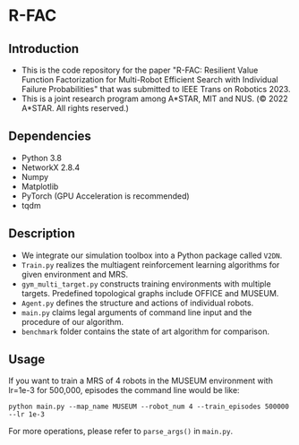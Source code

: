 # R-FAC
## Introduction
* This is the code repository for the paper "R-FAC: Resilient Value Function Factorization for Multi-Robot Efficient Search with Individual Failure Probabilities" that was submitted to IEEE Trans on Robotics 2023. 
* This is a joint research program among A*STAR, MIT and NUS. (© 2022 A\*STAR. All rights reserved.)

## Dependencies
* Python 3.8
* NetworkX 2.8.4
* Numpy
* Matplotlib
* PyTorch (GPU Acceleration is recommended)
* tqdm

## Description
* We integrate our simulation toolbox into a Python package called `V2DN`. 
* `Train.py` realizes the multiagent reinforcement learning algorithms for given environment and MRS.
* `gym_multi_target.py` constructs training environments with multiple targets. Predefined topological graphs include OFFICE and MUSEUM.
* `Agent.py` defines the structure and actions of individual robots.
* `main.py` claims legal arguments of command line input and the procedure of our algorithm.
* `benchmark` folder contains the state of art algorithm for comparison.

## Usage
If you want to train a MRS of 4 robots in the MUSEUM environment with lr=1e-3 for 500,000, episodes  the command line would be like:
```
python main.py --map_name MUSEUM --robot_num 4 --train_episodes 500000 --lr 1e-3
```
For more operations, please refer to `parse_args()` in `main.py`.
